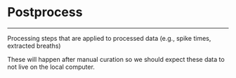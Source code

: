# Postprocess
---
Processing steps that are applied to processed data (e.g., spike times, extracted breaths)

These will happen after manual curation so we should expect these data to not live on the local computer.
